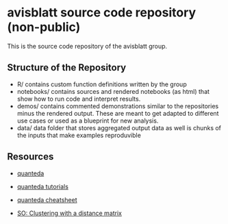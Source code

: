 # avisblatt source code repository (non-public)

This is the source code repository of the avisblatt group. 

## Structure of the Repository

- R/ contains custom function definitions written by the group
- notebooks/ contains sources and rendered notebooks (as html) that show how to run code and interpret results.
- demos/ contains commented demonstrations similar to the repositories minus the rendered output. These are meant to get adapted to different use cases or used as a blueprint for new analysis. 
- data/ data folder that stores aggregated output data as well is chunks of the inputs that make examples reproduvible


## Resources

- [quanteda](https://quanteda.io)
- [quanteda tutorials](https://tutorials.quanteda.io)
- [quanteda cheatsheet](https://muellerstefan.net/files/quanteda-cheatsheet.pdf)

- [SO: Clustering with a distance matrix](https://stats.stackexchange.com/questions/2717/clustering-with-a-distance-matrix)


